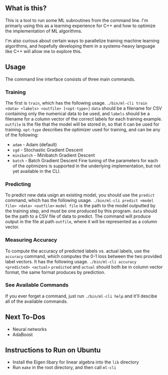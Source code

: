 ## What is this?
This is a tool to run some ML subroutines from the command line. I'm primarly using this as a learning experience for C++ and how to optimize the implementation of ML algorithms.

I'm also curious about certain ways to parallelize training machine learning algorithms, and hopefully developing them in a systems-heavy language like C++ will allow me to explore this.

## Usage

The command line interface consists of three main commands. 
### Training
The first is `train`, which has the following usage.
```./bin/ml-cli train <data> <labels> <outfile> [<opt-type>]```
`data` should be a filename for  CSV containing only the numerical data to be used, and `labels` should be a filename for a column vector of the correct labels for each training example. `outfile` is the file that the model will be stored in, so that it can be used for training. `opt-type` describes the optimizer used for training, and can be any of the following:
- `adam` - Adam (default)
- `sgd` - Stochastic Gradient Descent
- `minibatch` - Minibatch Gradient Descent
- `batch` - Batch Gradient Descent
Fine tuning of the parameters for each of the optimizers is supported in the underlying implementation, but not yet available in the CLI. 

### Predicting
To predict new data usign an existing model, you should use the `predict` command, which has the following usage.
```./bin/ml-cli predict <model file> <data> <outfile>```
`model file` is the path to the model outputted by the training step, and must be one produced by this program. `data` should be the path to a CSV file of data to predict. The command will produce output in the file at path `outfile`, where it will be represented as a column vector.

### Measuring Accuracy
To compute the accuracy of predicted labels vs. actual labels, use the `accuracy` command, which computes the 0-1 loss between the two provided label vectors. It has the following usage.
```./bin/ml-cli accuracy <predicted> <actual>```
`predicted` and `actual` should both be in column vector format, the same format produces by prediction.

### See Available Commands
If you ever forget a command, just run `./bin/ml-cli help` and it'll descibe all of the available commands.

## Next To-Dos
- Neural networks
- AdaBoost

## Instructions to Run on Ubuntu
- Install the Eigen libary for linear algebra into the `lib` directory
- Run `make` in the root directory, and then call `ml-cli`